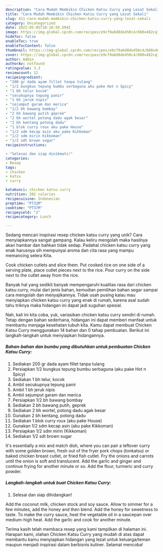```yaml
---
description: "Cara Mudah Membikin Chicken Katsu Curry yang Lezat Sekali"
title: "Cara Mudah Membikin Chicken Katsu Curry yang Lezat Sekali"
slug: 411-cara-mudah-membikin-chicken-katsu-curry-yang-lezat-sekali
category: Uncategorized
date: 2022-05-05T10:18:59.594Z
image: https://img-global.cpcdn.com/recipes/e9cf9a6d8de450c4/680x482cq70/chicken-katsu-curry-foto-resep-utama.jpg
hideToc: false
enableToc: true
enableTocContent: false
thumbnail: https://img-global.cpcdn.com/recipes/e9cf9a6d8de450c4/680x482cq70/chicken-katsu-curry-foto-resep-utama.jpg
cover: https://img-global.cpcdn.com/recipes/e9cf9a6d8de450c4/680x482cq70/chicken-katsu-curry-foto-resep-utama.jpg
author: Admin
authorAv: notfound
ratingvalue: 3.3
reviewcount: 12
recipeingredient:
- "200 gr dada ayam fillet tanpa tulang"
- "1/2 bungkus tepung bumbu serbaguna aku pake Hot n Spicy"
- "1 bh telur kocok"
- "secukupnya tepung panir"
- "1 bh jeruk nipis"
- "sejumput garam dan merica"
- "1/2 bh bawang bombay"
- "2 bh bawang putih geprek"
- "2 bh wortel potong dadu agak besar"
- "2 bh kentang potong dadu"
- "1 blok curry roux aku pake House"
- "1/2 sdm kecap asin aku pake Kikkoman"
- "1/2 sdm mirin Kikkoman"
- "1/2 sdt brown sugar"
recipeinstructions:

- "Selesai dan siap dinikmati!"
categories:
- Resep
tags:
- chicken
- katsu
- curry

katakunci: chicken katsu curry 
nutrition: 202 calories
recipecuisine: Indonesian
preptime: "PT32M"
cooktime: "PT37M"
recipeyield: "2"
recipecategory: Lunch

---
```





Sedang mencari inspirasi resep chicken katsu curry yang unik? Cara menyiapkannya sangat gampang. Kalau keliru mengolah maka hasilnya akan hambar dan bahkan tidak sedap. Padahal chicken katsu curry yang enak harusnya sih mempunyai aroma dan cita rasa yang mampu memancing selera Kita.





Cook chicken cutlets and slice them. Put cooked rice on one side of a serving plate, place cutlet pieces next to the rice. Pour curry on the side next to the cutlet away from the rice.

Banyak hal yang sedikit banyak mempengaruhi kualitas rasa dari chicken katsu curry, mulai dari jenis bahan, kemudian pemilihan bahan segar sampai cara mengolah dan menyajikannya. Tidak usah pusing kalau mau menyiapkan chicken katsu curry yang enak di rumah, karena asal sudah tahu triknya maka hidangan ini dapat jadi suguhan spesial.






Nah, kali ini kita coba, yuk, variasikan chicken katsu curry sendiri di rumah. Tetap dengan bahan sederhana, hidangan ini dapat memberi manfaat untuk membantu menjaga kesehatan tubuh kita. Kamu dapat membuat Chicken Katsu Curry menggunakan 14 bahan dan 0 tahap pembuatan. Berikut ini langkah-langkah untuk menyiapkan hidangannya.

<!--inarticleads1-->

##### Bahan-bahan dan bumbu yang dibutuhkan untuk pembuatan Chicken Katsu Curry:

1. Sediakan 200 gr dada ayam fillet tanpa tulang
1. Persiapkan 1/2 bungkus tepung bumbu serbaguna (aku pake Hot n Spicy)
1. Sediakan 1 bh telur, kocok
1. Ambil secukupnya tepung panir
1. Ambil 1 bh jeruk nipis
1. Ambil sejumput garam dan merica
1. Persiapkan 1/2 bh bawang bombay
1. Sediakan 2 bh bawang putih, geprek
1. Sediakan 2 bh wortel, potong dadu agak besar
1. Gunakan 2 bh kentang, potong dadu
1. Sediakan 1 blok curry roux (aku pake House)
1. Gunakan 1/2 sdm kecap asin (aku pake Kikkoman)
1. Persiapkan 1/2 sdm mirin (Kikkoman)
1. Sediakan 1/2 sdt brown sugar


It&#39;s essentially a mix and match dish, where you can pair a leftover curry with some golden brown, fresh out of the fryer pork chops (tonkatsu) or baked chicken breast cutlet, or fried fish cutlet. Fry the onions and carrots until the onion is soft and translucent. Add the garlic and ginger and continue frying for another minute or so. Add the flour, turmeric and curry powder. 

<!--inarticleads2-->

##### Langkah-langkah untuk buat Chicken Katsu Curry:


1. Selesai dan siap dihidangkan!

Add the coconut milk, chicken stock and soy sauce. Allow to simmer for a few minutes, add the honey and then blend. Add the honey for sweetness to taste. To make the curry sauce, heat the vegetable oil in a saucepan over medium-high heat. Add the garlic and cook for another minute. 

Terima kasih telah membaca resep yang kami tampilkan di halaman ini. Harapan kami, olahan Chicken Katsu Curry yang mudah di atas dapat membantu kamu menyiapkan hidangan yang lezat untuk keluarga/teman maupun menjadi inspirasi dalam berbisnis kuliner. Selamat mencoba!
